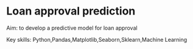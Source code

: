 # Loan approval prediction


Aim: to develop a predictive model for loan approval



Key skills: Python,Pandas,Matplotlib,Seaborn,Sklearn,Machine Learning
